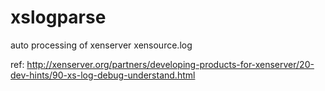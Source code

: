 # xslogparse
auto processing of xenserver xensource.log

ref: http://xenserver.org/partners/developing-products-for-xenserver/20-dev-hints/90-xs-log-debug-understand.html

